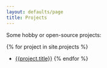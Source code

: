 ```yaml
---
layout: defaults/page
title: Projects
---
```


Some hobby or open-source projects:

{% for project in site.projects %}
- [{{project.title}}]({{site.baseurl}}{{project.url}})
{% endfor %}
